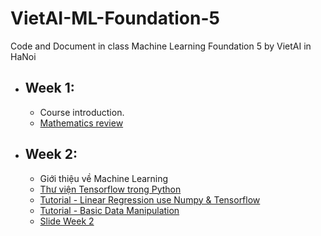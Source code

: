 # VietAI-ML-Foundation-5
Code and Document in class Machine Learning Foundation 5 by VietAI in HaNoi

- ## Week 1:
  - Course introduction.
  - [Mathematics review](https://github.com/ChrisZangNam/VietAI-ML-Foundation-5/blob/master/Week1/Week1-Intro.ipynb)
  
- ## Week 2:
  - Giới thiệu về Machine Learning
  - [Thư viện Tensorflow trong Python](https://github.com/ChrisZangNam/VietAI-ML-Foundation-5/blob/master/Week2/TensorFlow-C%C6%A1-b%E1%BA%A3n.ipynb)
  - [Tutorial - Linear Regression use Numpy & Tensorflow](https://github.com/ChrisZangNam/VietAI-ML-Foundation-5/tree/master/Week2/Linear%20Regress%20use%20Numpy%20%26%20Tensorflow)
  - [Tutorial - Basic Data Manipulation](https://github.com/ChrisZangNam/VietAI-ML-Foundation-5/tree/master/Week2/Tutorial-Basic_Data_Manipulation)
  - [Slide Week 2](https://github.com/ChrisZangNam/VietAI-ML-Foundation-5/tree/master/Week2/Slide)
